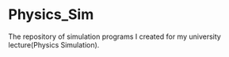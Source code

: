 # Physics_Sim
The repository of simulation programs I created for my university lecture(Physics Simulation).
